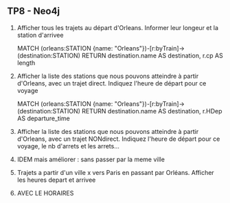 ## TP8 - Neo4j

1. Afficher tous les trajets au départ d'Orleans. Informer leur longeur et la station d'arrivee

   MATCH (orleans:STATION {name: "Orleans"})-[r:byTrain]->(destination:STATION)
   RETURN destination.name AS destination, r.cp AS length

2. Afficher la liste des stations que nous pouvons atteindre à partir d'Orleans, avec un trajet direct. Indiquez l'heure de départ pour
   ce voyage

   MATCH (orleans:STATION {name: "Orleans"})-[r:byTrain]->(destination:STATION)
   RETURN destination.name AS destination, r.HDep AS departure_time

3. Afficher la liste des stations que nous pouvons atteindre à partir d'Orleans, avec un trajet NONdirect. Indiquez l'heure de départ pour
   ce voyage, le nb d'arrets et les arrets...

4. IDEM mais améliorer : sans passer par la meme ville

5. Trajets a partir d'un ville x vers Paris en passant par Orléans.
   Afficher les heures depart et arrivee

6. AVEC LE HORAIRES
